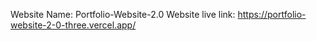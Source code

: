 Website Name: Portfolio-Website-2.0
Website live link: https://portfolio-website-2-0-three.vercel.app/
